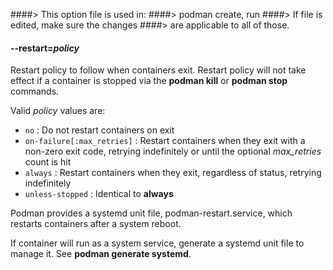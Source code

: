 ####> This option file is used in:
####>   podman create, run
####> If file is edited, make sure the changes
####> are applicable to all of those.
#### **--restart**=*policy*

Restart policy to follow when containers exit.
Restart policy will not take effect if a container is stopped via the **podman kill** or **podman stop** commands.

Valid _policy_ values are:

- `no`                       : Do not restart containers on exit
- `on-failure[:max_retries]` : Restart containers when they exit with a non-zero exit code, retrying indefinitely or until the optional *max_retries* count is hit
- `always`                   : Restart containers when they exit, regardless of status, retrying indefinitely
- `unless-stopped`           : Identical to **always**

Podman provides a systemd unit file, podman-restart.service, which restarts containers after a system reboot.

If container will run as a system service, generate a systemd unit file to manage it. See **podman generate systemd**.
